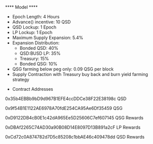 **** Model ****

- Epoch Length: 4 Hours
- Advance() incentive: 10 QSD
- QSD Lockup: 1 Epoch
- LP Lockup: 1 Epoch
- Maximum Supply Expansion: 5.4%
- Expansion Distribution:
    - Bonded QSD: 40%
    - QSD:BUSD LP: 35%
    - Treasury: 15%
    - Bonded QSG: 10% 
- QSG farming below peg only: 0.09 QSG per block 
- Supply Contraction with Treasury buy back and burn yield farming strategy
   
* Contract Addresses 

0x35b4EBBb9bD9d967B1EFE4ccDDCe38F22E38198c QSD

0x9f54B1E1122AE6978A70fdE254CA95Ae6Df35459 QSG

0xD9122DB4cB0E1c42dA965Ee5D25606C7ef607145 QSG Rewards

0xDBAf2265C74AD30a90B08D14E8097D13B891a2cF LP Rewards

0xCd72c0A874782d7D5c85208c1bbAE46c409478dd QSD Rewards

  

